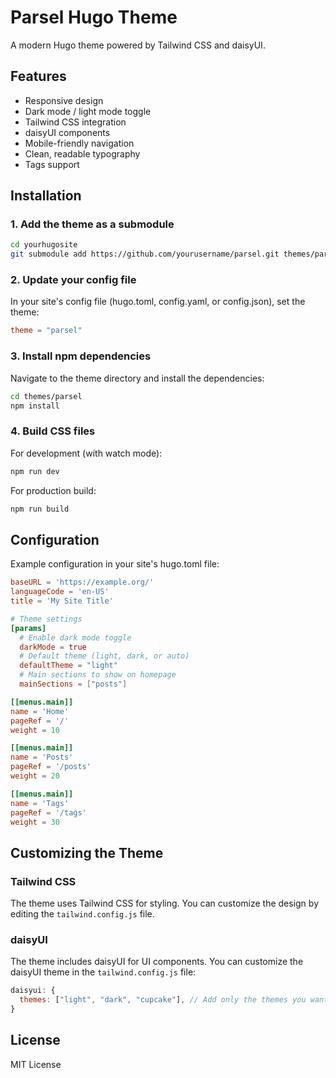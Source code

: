 # Parsel Hugo Theme

A modern Hugo theme powered by Tailwind CSS and daisyUI.

## Features

- Responsive design
- Dark mode / light mode toggle
- Tailwind CSS integration
- daisyUI components
- Mobile-friendly navigation
- Clean, readable typography
- Tags support

## Installation

### 1. Add the theme as a submodule

```bash
cd yourhugosite
git submodule add https://github.com/yourusername/parsel.git themes/parsel
```

### 2. Update your config file

In your site's config file (hugo.toml, config.yaml, or config.json), set the theme:

```toml
theme = "parsel"
```

### 3. Install npm dependencies

Navigate to the theme directory and install the dependencies:

```bash
cd themes/parsel
npm install
```

### 4. Build CSS files

For development (with watch mode):
```bash
npm run dev
```

For production build:
```bash
npm run build
```

## Configuration

Example configuration in your site's hugo.toml file:

```toml
baseURL = 'https://example.org/'
languageCode = 'en-US'
title = 'My Site Title'

# Theme settings
[params]
  # Enable dark mode toggle
  darkMode = true
  # Default theme (light, dark, or auto)
  defaultTheme = "light"
  # Main sections to show on homepage
  mainSections = ["posts"]

[[menus.main]]
name = 'Home'
pageRef = '/'
weight = 10

[[menus.main]]
name = 'Posts'
pageRef = '/posts'
weight = 20

[[menus.main]]
name = 'Tags'
pageRef = '/tags'
weight = 30
```

## Customizing the Theme

### Tailwind CSS

The theme uses Tailwind CSS for styling. You can customize the design by editing the `tailwind.config.js` file.

### daisyUI

The theme includes daisyUI for UI components. You can customize the daisyUI theme in the `tailwind.config.js` file:

```js
daisyui: {
  themes: ["light", "dark", "cupcake"], // Add only the themes you want to use
}
```

## License

MIT License
